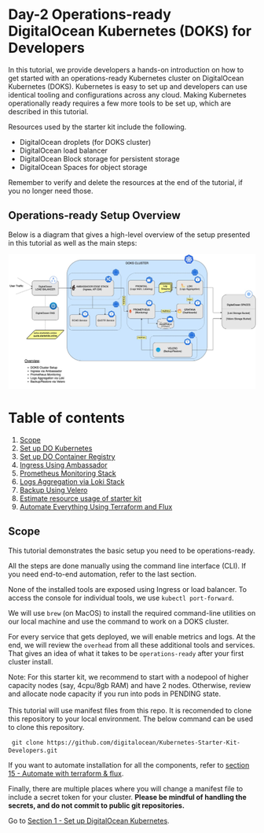 # Day-2 Operations-ready DigitalOcean Kubernetes (DOKS) for Developers

In this tutorial, we provide developers a hands-on introduction on how to get started with an operations-ready Kubernetes cluster on DigitalOcean Kubernetes (DOKS). Kubernetes is easy to set up and developers can use identical tooling and configurations across any cloud. Making Kubernetes operationally ready requires a few more tools to be set up, which are described in this tutorial.

Resources used by the starter kit include the following.
- DigitalOcean droplets (for DOKS cluster)
- DigitalOcean load balancer
- DigitalOcean Block storage for persistent storage
- DigitalOcean Spaces for object storage

Remember to verify and delete the resources at the end of the tutorial, if you no longer need those.


## Operations-ready Setup Overview

Below is a diagram that gives a high-level overview of the setup presented in this tutorial as well as the main steps:

![Setup Overview](res/img/starter_kit_arch_overview.jpg)



# Table of contents

1. [Scope](#scope)
2. [Set up DO Kubernetes](1-setup-DOKS)
3. [Set up DO Container Registry](2-setup-DOCR)
4. [Ingress Using Ambassador](3-setup-ingress-ambassador)
5. [Prometheus Monitoring Stack](4-setup-prometheus-stack)
6. [Logs Aggregation via Loki Stack](5-setup-loki-stack)
7. [Backup Using Velero](6-setup-velero)
8. [Estimate resource usage of starter kit](14-starter-kit-resource-usage)
9. [Automate Everything Using Terraform and Flux](15-automate-with-terraform-flux)


## Scope
This tutorial demonstrates the basic setup you need to be operations-ready.

All the steps are done manually using the command line interface (CLI). If you need end-to-end automation, refer to the last section.

None of the installed tools are exposed using Ingress or load balancer. To access the console for individual tools, we use `kubectl port-forward`.

We will use `brew` (on MacOS) to install the required command-line utilities on our local machine and use the command to work on a DOKS cluster. 

For every service that gets deployed, we will enable metrics and logs. At the end, we will review the `overhead` from all these additional tools and services. That gives an idea of what it takes to be `operations-ready` after your first cluster install. 

Note: For this starter kit, we recommend to start with a nodepool of higher capacity nodes (say, 4cpu/8gb RAM) and have 2 nodes. Otherwise, review and allocate node capacity if you run into pods in PENDING state.
<br/><br/>
This tutorial will use manifest files from this repo. It is recomended to clone this repository to your local environment. The below command can be used to clone this repository.

   ```shell
    git clone https://github.com/digitalocean/Kubernetes-Starter-Kit-Developers.git
   ```
If you want to automate installation for all the components, refer to [section 15 - Automate with terraform & flux](15-automate-with-terraform-flux).

Finally, there are multiple places where you will change a manifest file to include a secret token for your cluster. **Please be mindful of handling the secrets, and do not commit to public git repositories.**

Go to [Section 1 - Set up DigitalOcean Kubernetes](1-setup-DOKS).

